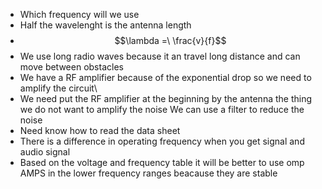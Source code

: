 
- Which frequency will we use
- Half the wavelenght is the antenna length
- $$\lambda =\ \frac{v}{f}$$
- We use long radio waves because it an travel long distance and can move between obstacles
- We have a RF amplifier because of the exponential drop so we need to amplify the circuit\
- We need put the RF amplifier at the beginning by the antenna the thing we do not want to amplify the noise
  We can use a filter to reduce the noise 
- Need know how to read the data sheet
- There is a difference in operating frequency when you get signal and audio signal
- Based on the voltage and frequency table it will be better to use omp AMPS in the lower frequency ranges beacause they are stable

